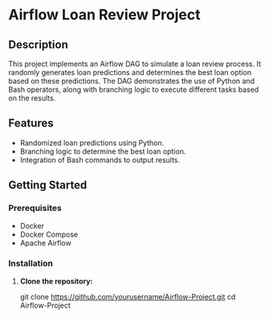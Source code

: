 # Airflow Loan Review Project

## Description
This project implements an Airflow DAG to simulate a loan review process. It randomly generates loan predictions and determines the best loan option based on these predictions. The DAG demonstrates the use of Python and Bash operators, along with branching logic to execute different tasks based on the results.

## Features
- Randomized loan predictions using Python.
- Branching logic to determine the best loan option.
- Integration of Bash commands to output results.

## Getting Started

### Prerequisites
- Docker
- Docker Compose
- Apache Airflow

### Installation

1. **Clone the repository:**

   git clone https://github.com/yourusername/Airflow-Project.git
   cd Airflow-Project


